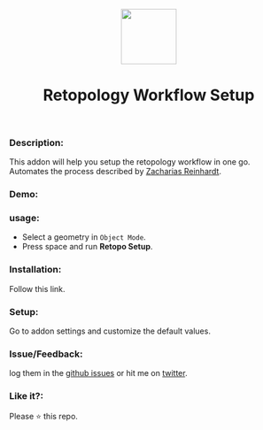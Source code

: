 <p align="center">
  <img src="https://download.blender.org/institute/logos/blender-socket.png" height="100px"/>
  <h1 align="center">Retopology Workflow Setup</h1>
  <br>
</p>

### Description:

This addon will help you setup the retopology workflow in one go. 
Automates the process described by [Zacharias Reinhardt](https://youtu.be/2hEHtKH55Us).

### Demo:



### usage:

* Select a geometry in `Object Mode`.
* Press space and run **Retopo Setup**.

### Installation:

Follow this link.

### Setup:

Go to addon settings and customize the default values.

### Issue/Feedback:

log them in the [github issues](https://github.com/cg-cnu/blender-wireframe-on-shaded/issues) or hit me on [twitter](https://twitter.com/CgCnu).

### Like it?:

Please :star: this repo.
